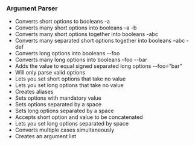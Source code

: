 ### Argument Parser
* Converts short options to booleans -a
* Converts many short options into booleans –a -b
* Converts many short options together into booleans -abc
* Converts many separated short options together into booleans –abc -def
* Converts long options into booleans --foo
* Converts many long options into booleans –foo --bar
* Adds the value to equal signed separated long options --foo=”bar”
* Will only parse valid options
* Lets you set short options that take no value
* Lets you set long options that take no value
* Creates aliases
* Sets options with mandatory value
* Sets options separated by a space
* Sets long options separated by a space
* Accepts short option and value to be concatenated
* Lets you set long options separated by space
* Converts multiple cases simultaneously
* Creates an argument list
